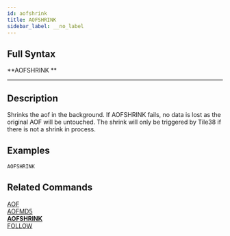 ```yaml
---
id: aofshrink
title: AOFSHRINK
sidebar_label: __no_label
---
```


## Full Syntax

**AOFSHRINK **

---

## Description

Shrinks the aof in the background. If AOFSHRINK fails, no data is lost as the original AOF will be untouched.
The shrink will only be triggered by Tile38 if there is not a shrink in process.

## Examples

```tile38-cli
AOFSHRINK
```

## Related Commands

[AOF](aof.html)<br>
[AOFMD5](aofmd5.html)<br>
**[AOFSHRINK](aofshrink.html)**<br>
[FOLLOW](follow.html)<br>